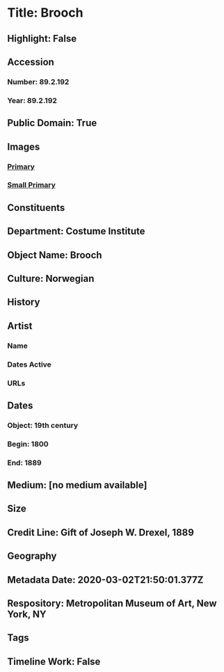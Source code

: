 # Title: Brooch
## Highlight: False
## Accession
### Number: 89.2.192
### Year: 89.2.192
## Public Domain: True
## Images
### [Primary](https://images.metmuseum.org/CRDImages/ci/original/89.2.192.jpg)
### [Small Primary](https://images.metmuseum.org/CRDImages/ci/web-large/89.2.192.jpg)
## Constituents
## Department: Costume Institute
## Object Name: Brooch
## Culture: Norwegian
## History
## Artist
### Name
### Dates Active
### URLs
## Dates
### Object: 19th century
### Begin: 1800
### End: 1889
## Medium: [no medium available]
## Size
## Credit Line: Gift of Joseph W. Drexel, 1889
## Geography
## Metadata Date: 2020-03-02T21:50:01.377Z
## Respository: Metropolitan Museum of Art, New York, NY
## Tags
## Timeline Work: False